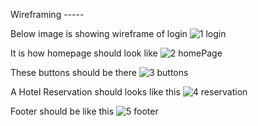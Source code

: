 Wireframing -----

Below image is showing wireframe of login 
![1 login](https://user-images.githubusercontent.com/78878627/114311546-d3c8d800-9b0c-11eb-8410-0089a7144e0c.jpeg)


It is how homepage should look like
![2 homePage](https://user-images.githubusercontent.com/78878627/114311577-f78c1e00-9b0c-11eb-90ac-4813acc71f68.jpeg)


These buttons should be there
![3 buttons](https://user-images.githubusercontent.com/78878627/114311607-14c0ec80-9b0d-11eb-86c2-e360868c6aa5.jpeg)


A Hotel Reservation should looks like this
![4 reservation](https://user-images.githubusercontent.com/78878627/114311644-30c48e00-9b0d-11eb-8689-de6d542d243d.jpeg)


Footer should be like this
![5 footer](https://user-images.githubusercontent.com/78878627/114311661-49cd3f00-9b0d-11eb-80bb-6219bcfed347.jpeg)
